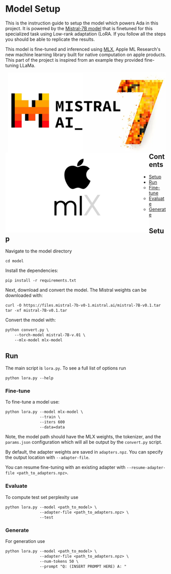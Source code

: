 # Model Setup

This is the instruction guide to setup the model which powers Ada in this project. It is powered by the [Mistral-7B model](https://mistral.ai/news/announcing-mistral-7b/) that is finetuned for this specialized task using Low-rank adaptation (LoRA. If you follow all the steps you should be able to replicate the results.

This model is fine-tuned and inferenced using [MLX](https://github.com/ml-explore/mlx), Apple ML Research's new machine learning library built for native computation on apple products. This part of the project is inspired from an example they provided fine-tuning LLaMa.

<img src="../assets/images/mistral.png" width="495" align="right">
<img src="../assets/images/mlx.png" width="450" align="left">  <br><br><br><br><br><br><br><br><br><br><br>

## Contents

* [Setup](#Setup)
* [Run](#Run)
  * [Fine-tune](#Fine-tune)
  * [Evaluate](#Evaluate)
  * [Generate](#Generate)

## Setup 

Navigate to the model directory
```
cd model
```

Install the dependencies:

```
pip install -r requirements.txt
```

Next, download and convert the model. The Mistral weights can be downloaded with:

```
curl -O https://files.mistral-7b-v0-1.mistral.ai/mistral-7B-v0.1.tar
tar -xf mistral-7B-v0.1.tar
```

Convert the model with:

```
python convert.py \
    --torch-model mistral-7B-v.01 \
    --mlx-model mlx-model
```

## Run

The main script is `lora.py`. To see a full list of options run

```
python lora.py --help
```

### Fine-tune

To fine-tune a model use:

```
python lora.py --model mlx-model \
               --train \
               --iters 600
               --data=data
```

Note, the model path should have the MLX weights, the tokenizer, and the
`params.json` configuration which will all be output by the `convert.py` script.

By default, the adapter weights are saved in `adapters.npz`. You can specify
the output location with `--adapter-file`.

You can resume fine-tuning with an existing adapter with `--resume-adapter-file
<path_to_adapters.npz>`. 

### Evaluate

To compute test set perplexity use

```
python lora.py --model <path_to_model> \
               --adapter-file <path_to_adapters.npz> \
               --test 
```

### Generate

For generation use

```
python lora.py --model <path_to_model> \
               --adapter-file <path_to_adapters.npz> \
               --num-tokens 50 \
               --prompt "Q: (INSERT PROMPT HERE) A: "
```


[^lora]: Refer to the [arXiv paper](https://arxiv.org/abs/2106.09685) for more details on LoRA.
[^llama]: Refer to the [arXiv paper](https://arxiv.org/abs/2302.13971) and [blog post](https://ai.meta.com/blog/large-language-model-llama-meta-ai/) for more details.
[^mistral]: Refer to the [blog post](https://mistral.ai/news/announcing-mistral-7b/) and [github repository](https://github.com/mistralai/mistral-src) for more details.
[^wikisql]: Refer to the [GitHub repo](https://github.com/salesforce/WikiSQL/tree/master) for more information about WikiSQL.
